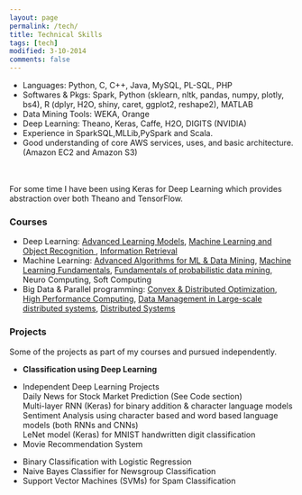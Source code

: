 ```yaml
---
layout: page
permalink: /tech/
title: Technical Skills
tags: [tech]
modified: 3-10-2014
comments: false
---
```


<!--### Technical Skills-->

* Languages: Python, C, C++, Java, MySQL, PL-SQL, PHP
* Softwares & Pkgs: Spark, Python (sklearn, nltk, pandas, numpy, plotly, bs4), R (dplyr,
H2O, shiny, caret, ggplot2, reshape2), MATLAB 
* Data Mining Tools: WEKA, Orange
* Deep Learning: Theano, Keras, Caffe, H2O, DIGITS (NVIDIA)
* Experience in SparkSQL,MLLib,PySpark and Scala.
* Good understanding of core AWS services, uses, and basic architecture. (Amazon EC2 and Amazon S3)
<br />
<br /> For some time I have been using Keras for Deep Learning which provides abstraction over both Theano and TensorFlow. 
<br />
<!--<h2> Machine Learning Specific </h2>-->
<!--* Supervised: Neural Networks, SVM, Random Forests, Naive Bayes, kNN, Collaborative Filtering-->
<!--* Unsupervised: Restricted Boltzmann Machine, Word Embeddings, Clustering-->
<!--<h2> Deep Learning Specific </h2>-->
<!--* Computer Vision: Convolutional Neural Networks (CNNs), RNNs, CDBN-->
<!--* Natural Language Processing: Recurrent Neural Networks (RNNs), LSTM, CNNs-->

### Courses

* Deep Learning: <a href="http://lear.inrialpes.fr/people/mairal/teaching/2016-2017/MSIAM/">Advanced Learning Models</a>, <a href="http://lear.inrialpes.fr/~verbeek/MLOR.16.17.php">Machine Learning and Object Recognition </a>, <a href="http://ufrima.imag.fr/ue/WebFormation/ue.php?code=GINF533U&ismat=&lang=en">Information Retrieval </a>
* Machine Learning: <a href= "https://msiam.imag.fr/lectures#advanced_algorithms_for_machine_learning_and_data_mining">Advanced Algorithms for ML & Data Mining</a>, <a href= "http://ama.liglab.fr/~amini/Cours/ML/ML.html">Machine Learning Fundamentals</a>, <a href= "http://formations.univ-grenoble-alpes.fr/fr/catalogue/master-XB/sciences-technologies-sante-STS/master-mathematiques-et-applications-program-master-mathematiques-et-applications/parcours-master-of-science-in-industrial-and-applied-mathematics-msiam-subprogram-parcours-master-of-science-in-industrial-and-applied-mathematics-msiam/ue-fundamentals-of-probalistic-data-mining-ISVJOLHU.html">Fundamentals of probabilistic data mining</a>, Neuro Computing, Soft Computing 
* Big Data & Parallel programming: <a href= "https://www.iutzeler.org/CDO/">Convex & Distributed Optimization</a>, <a href= "https://msiam.imag.fr/lectures#high_performance_computing_for_mathematical_models">High Performance Computing</a>, <a href= "https://msiam.imag.fr/lectures#large-scale_data_management">Data Management in Large-scale distributed systems</a>, <a href= "https://msiam.imag.fr/lectures#distributed_system_concepts">Distributed Systems </a>


### Projects
Some of the projects as part of my courses and pursued independently.

* <strong>Classification using Deep Learning </strong>
<!--<br /> M.Tech. Thesis, Department of Mathematics, IIT Delhi-->
<!--<br />-->
* Independent Deep Learning Projects
<br />Daily News for Stock Market Prediction (See Code section)
<br />Multi-layer RNN (Keras) for binary addition & character language models
<br /> Sentiment Analysis using character based and word based language models (both RNNs and CNNs)
<br /> LeNet model (Keras) for MNIST handwritten digit classification
* Movie Recommendation System
<!--<br /> Ensimag, Grenoble INP, Grenoble, France-->
* Binary Classification with Logistic Regression
* Naive Bayes Classifier for Newsgroup Classification
* Support Vector Machines (SVMs) for Spam Classification


